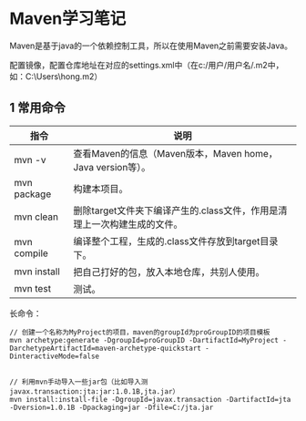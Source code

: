 # Maven学习笔记

Maven是基于java的一个依赖控制工具，所以在使用Maven之前需要安装Java。

配置镜像，配置仓库地址在对应的settings.xml中（在c:/用户/用户名/.m2中，如：C:\Users\hong\.m2）

## 1 常用命令

| 指令        | 说明                                                         |
| ----------- | ------------------------------------------------------------ |
| mvn -v      | 查看Maven的信息（Maven版本，Maven home，Java version等）。   |
| mvn package | 构建本项目。                                                 |
| mvn clean   | 删除target文件夹下编译产生的.class文件，作用是清理上一次构建生成的文件。 |
| mvn compile | 编译整个工程，生成的.class文件存放到target目录下。           |
| mvn install | 把自己打好的包，放入本地仓库，共别人使用。                   |
| mvn test    | 测试。                                                       |



长命令：

```
// 创建一个名称为MyProject的项目，maven的groupId为proGroupID的项目模板
mvn archetype:generate -DgroupId=proGroupID -DartifactId=MyProject -DarchetypeArtifactId=maven-archetype-quickstart -DinteractiveMode=false
    
    
// 利用mvn手动导入一些jar包（比如导入测javax.transaction:jta:jar:1.0.1B,jta.jar）
mvn install:install-file -DgroupId=javax.transaction -DartifactId=jta -Dversion=1.0.1B -Dpackaging=jar -Dfile=C:/jta.jar

```

